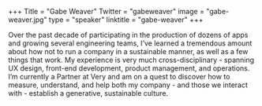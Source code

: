 +++
Title = "Gabe Weaver"
Twitter = "gabeweaver"
image = "gabe-weaver.jpg"
type = "speaker"
linktitle = "gabe-weaver"
+++

Over the past decade of participating in the production of dozens of apps and growing several engineering teams, I’ve learned a tremendous amount about how not to run a company in a sustainable manner, as well as a few things that work. My experience is very much cross-disciplinary - spanning UX design, front-end development, product management, and operations. I’m currently a Partner at Very and am on a quest to discover how to measure, understand, and help both my company - and those we interact with - establish a generative, sustainable culture.
